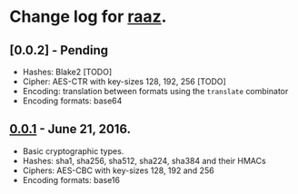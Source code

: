 # Change log for [raaz].

## [0.0.2] - Pending

* Hashes: Blake2  [TODO]
* Cipher: AES-CTR with key-sizes 128, 192, 256 [TODO]
* Encoding: translation between formats using the `translate`
  combinator
* Encoding formats: base64


## [0.0.1] - June 21, 2016.

* Basic cryptographic types.
* Hashes: sha1, sha256, sha512, sha224, sha384 and their HMACs
* Ciphers: AES-CBC with key-sizes 128, 192 and 256
* Encoding formats: base16

[0.0.1]: <http://github.com/raaz-crypto/raaz/releases/tag/v0.0.1>
[raaz]:  <http://github.com/raaz-crypto/raaz/>
